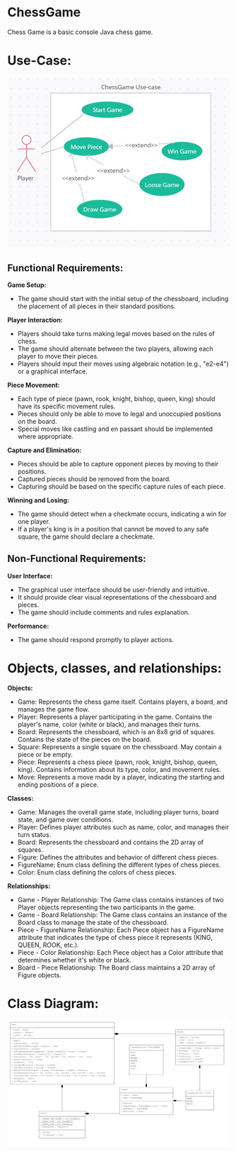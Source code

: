 # ChessGame
Chess Game is a basic console Java chess game.

# Use-Case:
![chessGameUseCase.jpg](https://github.com/Larisa-Pomidor/ChessGame/blob/master/chessGameUseCase.jpg)

## Functional Requirements:

**Game Setup:** 
- The game should start with the initial setup of the chessboard, including the placement of all pieces in their standard positions.

**Player Interaction:**

- Players should take turns making legal moves based on the rules of chess.
- The game should alternate between the two players, allowing each player to move their pieces.
- Players should input their moves using algebraic notation (e.g., "e2-e4") or a graphical interface.

**Piece Movement:**

- Each type of piece (pawn, rook, knight, bishop, queen, king) should have its specific movement rules.
- Pieces should only be able to move to legal and unoccupied positions on the board.
- Special moves like castling and en passant should be implemented where appropriate.
  
**Capture and Elimination:**

- Pieces should be able to capture opponent pieces by moving to their positions.
- Captured pieces should be removed from the board.
- Capturing should be based on the specific capture rules of each piece.

**Winning and Losing:**

- The game should detect when a checkmate occurs, indicating a win for one player.
- If a player's king is in a position that cannot be moved to any safe square, the game should declare a checkmate.
  
## Non-Functional Requirements:

**User Interface:**

- The graphical user interface should be user-friendly and intuitive.
- It should provide clear visual representations of the chessboard and pieces.
- The game should include comments and rules explanation.

**Performance:**

- The game should respond promptly to player actions.

# Objects, classes, and relationships:

**Objects:**

- Game: Represents the chess game itself. Contains players, a board, and manages the game flow.
- Player: Represents a player participating in the game. Contains the player's name, color (white or black), and manages their turns.
- Board: Represents the chessboard, which is an 8x8 grid of squares. Contains the state of the pieces on the board.
- Square: Represents a single square on the chessboard. May contain a piece or be empty.
- Piece: Represents a chess piece (pawn, rook, knight, bishop, queen, king). Contains information about its type, color, and movement rules.
- Move: Represents a move made by a player, indicating the starting and ending positions of a piece.

**Classes:**

- Game: Manages the overall game state, including player turns, board state, and game over conditions.
- Player: Defines player attributes such as name, color, and manages their turn status.
- Board: Represents the chessboard and contains the 2D array of squares.
- Figure: Defines the attributes and behavior of different chess pieces.
- FigureName: Enum class defining the different types of chess pieces.
- Color: Enum class defining the colors of chess pieces.

**Relationships:**

- Game - Player Relationship: The Game class contains instances of two Player objects representing the two participants in the game.
- Game - Board Relationship: The Game class contains an instance of the Board class to manage the state of the chessboard.
- Piece - FigureName Relationship: Each Piece object has a FigureName attribute that indicates the type of chess piece it represents (KING, QUEEN, ROOK, etc.).
- Piece - Color Relationship: Each Piece object has a Color attribute that determines whether it's white or black.
- Board - Piece Relationship: The Board class maintains a 2D array of Figure objects.

# Class Diagram:
![ChessGameClassDiagram.jpg](https://github.com/Larisa-Pomidor/ChessGame/blob/master/ChessGameClassDiagram.jpg)
